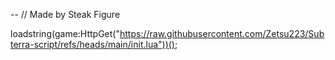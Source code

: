 
-- // Made by Steak Figure <br>

loadstring(game:HttpGet("https://raw.githubusercontent.com/Zetsu223/Subterra-script/refs/heads/main/init.lua"))();
